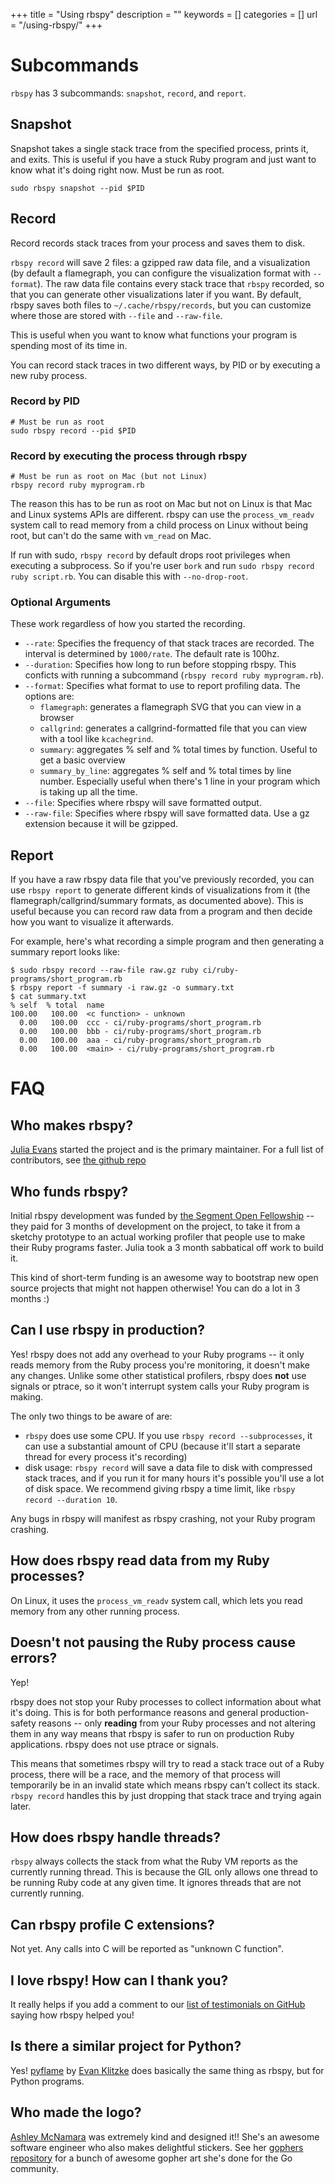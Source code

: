 +++
title = "Using rbspy"
description = ""
keywords = []
categories = []
url = "/using-rbspy/"
+++

# Subcommands

`rbspy` has 3 subcommands: `snapshot`, `record`, and `report`.

## Snapshot

Snapshot takes a single stack trace from the specified process, prints it, and exits. This is
useful if you have a stuck Ruby program and just want to know what it's doing right now.  Must be
run as root.

```
sudo rbspy snapshot --pid $PID
```

## Record

Record records stack traces from your process and saves them to disk.

`rbspy record` will save 2 files: a gzipped raw data file, and a visualization (by default a flamegraph, you
can configure the visualization format with `--format`). The raw data file contains every stack
trace that `rbspy` recorded, so that you can generate other visualizations later if you want. By
default, rbspy saves both files to `~/.cache/rbspy/records`, but you can customize where those are
stored with `--file` and `--raw-file`.

This is useful when you want to know what functions your program is spending most of its time in.

You can record stack traces in two different ways, by PID or by executing a new ruby process.

### Record by PID

```
# Must be run as root
sudo rbspy record --pid $PID
```

### Record by executing the process through rbspy

```
# Must be run as root on Mac (but not Linux)
rbspy record ruby myprogram.rb
```

The reason this has to be run as root on Mac but not on Linux is that Mac and Linux systems APIs are
different. rbspy can use the `process_vm_readv` system call to read memory from a child process on
Linux without being root, but can't do the same with `vm_read` on Mac.

If run with sudo, `rbspy record` by default drops root privileges when executing a subprocess. So if
you're user `bork` and run `sudo rbspy record ruby script.rb`. You can disable this with
`--no-drop-root`.

### Optional Arguments

These work regardless of how you started the recording. 

 * `--rate`: Specifies the frequency of that stack traces are recorded. The interval is determined by `1000/rate`. The default rate is 100hz.
 * `--duration`: Specifies how long to run before stopping rbspy. This conficts with running a subcommand (`rbspy record ruby myprogram.rb`).
 * `--format`: Specifies what format to use to report profiling data. The options are:
   * `flamegraph`: generates a flamegraph SVG that you can view in a browser
   * `callgrind`: generates a callgrind-formatted file that you can view with a tool like
     `kcachegrind`.
   * `summary`: aggregates % self and % total times by function. Useful to get a basic overview
   * `summary_by_line`: aggregates % self and % total times by line number. Especially useful when
      there's 1 line in your program which is taking up all the time.
 * `--file`: Specifies where rbspy will save formatted output. 
 * `--raw-file`: Specifies where rbspy will save formatted data. Use a gz extension because it will be gzipped.

## Report

If you have a raw rbspy data file that you've previously recorded, you can use `rbspy report` to
generate different kinds of visualizations from it (the flamegraph/callgrind/summary formats, as
documented above). This is useful because you can record raw data from a program and then decide how
you want to visualize it afterwards.

For example, here's what recording a simple program and then generating a summary report looks like:

```
$ sudo rbspy record --raw-file raw.gz ruby ci/ruby-programs/short_program.rb
$ rbspy report -f summary -i raw.gz -o summary.txt
$ cat summary.txt
% self  % total  name
100.00   100.00  <c function> - unknown
  0.00   100.00  ccc - ci/ruby-programs/short_program.rb
  0.00   100.00  bbb - ci/ruby-programs/short_program.rb
  0.00   100.00  aaa - ci/ruby-programs/short_program.rb
  0.00   100.00  <main> - ci/ruby-programs/short_program.rb
```

# FAQ

## Who makes rbspy?

[Julia Evans](https://jvns.ca) started the project and is the primary maintainer.
For a full list of contributors, see [the github repo](https://github.com/rbspy/rbspy)

## Who funds rbspy?

Initial rbspy development was funded by [the Segment Open Fellowship](https://segment.com/blog/segment-open-fellowship-2017/) -- they paid for 3 months of
development on the project, to take it from a sketchy prototype to an actual working profiler that
people use to make their Ruby programs faster. Julia took a 3 month sabbatical off work to build it.

This kind of short-term funding is an awesome way to bootstrap new open source projects that might
not happen otherwise! You can do a lot in 3 months :)

## Can I use rbspy in production?

Yes! rbspy does not add any overhead to your Ruby programs -- it only reads memory from the Ruby
process you're monitoring, it doesn't make any changes. Unlike some other statistical profilers,
rbspy does **not** use signals or ptrace, so it won't interrupt system calls your Ruby program is
making.

The only two things to be aware of are:

* `rbspy` does use some CPU. If you use `rbspy record --subprocesses`, it can use a substantial
  amount of CPU (because it'll start a separate thread for every process it's recording)
* disk usage: `rbspy record` will save a data file to disk with compressed stack traces, and if you
  run it for many hours it's possible you'll use a lot of disk space. We recommend giving rbspy a
  time limit, like `rbspy record --duration 10`.

Any bugs in rbspy will manifest as rbspy crashing, not your Ruby program crashing.

## How does rbspy read data from my Ruby processes?

On Linux, it uses the `process_vm_readv` system call, which lets you read memory from any other
running process.

## Doesn't not pausing the Ruby process cause errors?

Yep!

rbspy does not stop your Ruby processes to collect information about what it's doing. This is for
both performance reasons and general production-safety reasons -- only **reading** from your Ruby
processes and not altering them in any way means that rbspy is safer to run on production Ruby
applications. rbspy does not use ptrace or signals.

This means that sometimes rbspy will try to read a stack trace out of a Ruby process, there will be
a race, and the memory of that process will temporarily be in an invalid state which means rbspy
can't collect its stack. `rbspy record` handles this by just dropping that stack trace and trying
again later.

## How does rbspy handle threads?

`rbspy` always collects the stack from what the Ruby VM reports as the currently running thread.
This is because the GIL only allows one thread to be running Ruby code at any given time. It ignores
threads that are not currently running.

## Can rbspy profile C extensions?

Not yet. Any calls into C will be reported as "unknown C function".

## I love rbspy! How can I thank you?

It really helps if you add a comment to our [list of testimonials on GitHub](https://github.com/rbspy/rbspy/issues/62) saying how rbspy helped you!

## Is there a similar project for Python?

Yes! [pyflame](https://github.com/uber/pyflame) by [Evan Klitzke](https://eklitzke.org/) does
basically the same thing as rbspy, but for Python programs.

## Who made the logo?

[Ashley McNamara](https://twitter.com/ashleymcnamara) was extremely kind and designed it!! She's an
awesome software engineer who also makes delightful stickers. See her 
[gophers repository](https://github.com/ashleymcnamara/gophers) for a bunch of awesome gopher art she's done
for the Go community.

